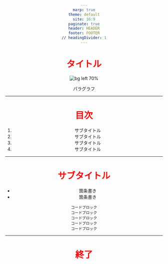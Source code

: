 ```yaml
---
marp: true
theme: default
site: 16:9
paginate: true
header: HEADER
footer: FOOTER
// headingDivider: 1
---
```



# タイトル
<!--
_header: ""
_footer: ""
_paginate: hold
-->
![bg left 70%](https://growi.org/assets/images/growi-logo.svg)

パラグラフ

---
# 目次
1. サブタイトル
1. サブタイトル
1. サブタイトル
1. サブタイトル

---
<style scoped>
h1 {
    color: red;
}
</style>
# サブタイトル
- 箇条書き
- 箇条書き
```
コードブロック
コードブロック
コードブロック
コードブロック
コードブロック
```

---
<style scoped>
* {
    text-align: center
}
</style>
# 終了